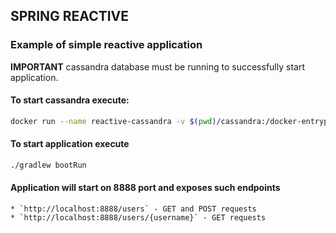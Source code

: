 ## SPRING REACTIVE

### Example of simple reactive application

**IMPORTANT** cassandra database must be running to successfully start application.

#### To start cassandra execute:
```bash
docker run --name reactive-cassandra -v $(pwd)/cassandra:/docker-entrypoint-initdb.d/" -p 9042:9042 -d cassandra:3.11
```

#### To start application execute
```bash
./gradlew bootRun
```

#### Application will start on 8888 port and exposes such endpoints

    * `http://localhost:8888/users` - GET and POST requests
    * `http://localhost:8888/users/{username}` - GET requests
